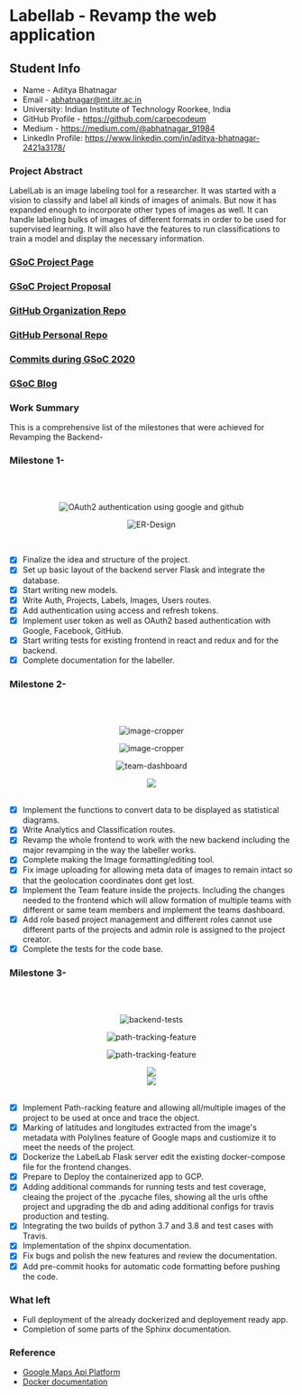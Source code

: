# Labellab - Revamp the web application

## Student Info

* Name - Aditya Bhatnagar
* Email - abhatnagar@mt.iitr.ac.in
* University: Indian Institute of Technology Roorkee, India
* GitHub Profile - https://github.com/carpecodeum
* Medium - https://medium.com/@abhatnagar_91984
* LinkedIn Profile: https://www.linkedin.com/in/aditya-bhatnagar-2421a3178/

### Project Abstract
LabelLab is an image labeling tool for a researcher. It was started with a vision to classify and label all kinds of images of animals. But now it has expanded enough to incorporate other types of images as well. It can handle labeling bulks of images of different formats in order to be used for supervised learning. It will also have the features to run classifications to train a model and display the necessary information. 

### [GSoC Project Page](https://summerofcode.withgoogle.com/projects/#6532632877203456)

### [GSoC Project Proposal](https://docs.google.com/document/d/1FIRq3i_d8f51hrP0tymkAGzyA8v7C0C-A6HSndvnm5Y/edit?usp=sharing)

### [GitHub Organization Repo](https://github.com/scorelab/LabelLab)

### [GitHub Personal Repo](https://github.com/carpecodeum/LabelLab)

### [Commits during GSoC 2020](https://github.com/scorelab/LabelLab/commits?author=carpecodeum)

### [GSoC Blog](https://medium.com/@abhatnagar_91984)

### Work Summary
This is a comprehensive list of the milestones that were achieved for Revamping the Backend-
### Milestone 1-

<br/>
<div align="center">
<br/>

![OAuth2 authentication using google and github](https://user-images.githubusercontent.com/43586052/87230775-a3aea600-c3cf-11ea-8b33-5dd4e0211395.gif)
<br/>

![ER-Design](https://user-images.githubusercontent.com/43586052/84043084-8008d200-a9c3-11ea-9ba4-886ad51e489f.png)
</div>
<br/>

- [x] Finalize the idea and structure of the project.
- [x] Set up basic layout of the backend server Flask and integrate the database.
- [x] Start writing new models.
- [x] Write Auth, Projects, Labels, Images, Users routes.
- [x] Add authentication using access and refresh tokens.
- [x] Implement user token as well as OAuth2 based authentication with Google,  Facebook, GitHub.
- [x] Start writing tests for existing frontend in react and redux and for the backend.
- [x] Complete documentation for the labeller.

### Milestone 2-

<br/>
<div align="center">
<br/>

![image-cropper](https://user-images.githubusercontent.com/43586052/88231334-ad6ac000-cc91-11ea-997a-fdc5539a1dad.png)
<br/>

![image-cropper](https://user-images.githubusercontent.com/43586052/88231351-b3f93780-cc91-11ea-98fb-161f8807b1ba.png)
<br/>

![team-dashboard](https://user-images.githubusercontent.com/43586052/89099631-69548980-d40e-11ea-84f1-079175e1b95d.png)
<br/>

<img src="https://drive.google.com/file/d/13o8VPfWI_X7-1q7lvX8F0xpTamQdoxBD/view?usp=sharing"/>

</div>
<br/>

- [x] Implement the functions to convert data to be displayed as statistical diagrams.
- [x] Write Analytics and Classification routes.
- [x] Revamp the whole frontend to work with the new backend including the major revamping in the way the labeller works.
- [x] Complete making the Image formatting/editing tool.
- [x] Fix image uploading for allowing meta data of images to remain intact so that the geolocation coordinates dont get lost.
- [x] Implement the Team feature inside the projects. Including the changes needed to the frontend which will allow formation of multiple teams with different or same team members and implement the teams dashboard.
- [x] Add role based project management and different roles cannot use different parts of the projects and admin role is assigned to the project creator.
- [x] Complete the tests for the code base.

### Milestone 3-

<br/>
<div align="center">
<br/>

![backend-tests](https://user-images.githubusercontent.com/43586052/90770452-6fec6780-e30f-11ea-8100-8ee28c005e75.png)
<br/>

![path-tracking-feature](https://user-images.githubusercontent.com/43586052/87033792-7f529e00-c204-11ea-95b2-90233985fdec.png)
<br/>

![path-tracking-feature](https://user-images.githubusercontent.com/43586052/87772052-d37e0380-c83e-11ea-9f5c-30cb8edba490.png)
<br/>

<img src="https://drive.google.com/file/d/1uPsF_f3gLcOJmq-JNsBSrLEpOofj552_/view?usp=sharing"/>
<br/>

<img src="https://drive.google.com/file/d/1vaHsb6q5fabQYO4Rl5W9QFmJ_mk_y1jt/view?usp=sharing"/>
</div>
<br/>

- [x] Implement Path-racking feature and allowing all/multiple images of the project to be used at once and trace the object.
- [x] Marking of latitudes and longitudes extracted from the image's metadata with Polylines feature of Google maps and custiomize it to meet the needs of the project.
- [x] Dockerize the LabelLab Flask server edit the existing docker-compose file for the frontend changes.
- [x] Prepare to Deploy the containerized app to GCP.
- [x] Adding additional commands for running tests and test coverage, cleaing the project of the .pycache files, showing all the urls ofthe project and upgrading the db and ading additional configs for travis production and testing.
- [x] Integrating the two builds of python 3.7 and 3.8 and test cases with Travis.
- [x] Implementation of the shpinx documentation.
- [x] Fix bugs and polish the new features and review the documentation.
- [x] Add pre-commit hooks for automatic code formatting before pushing the code.

### What left
- Full deployment of the already dockerized and deployement ready app.
- Completion of some parts of the Sphinx documentation.
### Reference
- [Google Maps Api Platform](https://developers.google.com/maps/documentation)
- [Docker documentation](https://docs.docker.com/)
